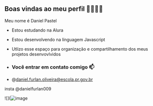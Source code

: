 ## Boas vindas ao meu perfil 🔨🐹🍟🌭

Meu nome é Daniel Pastel

- Estou estudando na Alura
- Estou desenvolvendo na línguagem Javascript
- Utlizo esse espaço para organização e compartilhamento dos meus projetos desenvovlvidos

- ### Você entrar em contato comigo 📫

- @daniel.furlan.oliveira@escola.pr.gov.br

 insta @danielfurlan009

![](![image](https://github.com/user-attachments/assets/7e34bc5a-3668-4efa-9f83-1310c196d29e)

